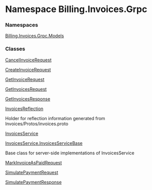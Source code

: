 # <a id="Billing_Invoices_Grpc"></a> Namespace Billing.Invoices.Grpc

### Namespaces

 [Billing.Invoices.Grpc.Models](Billing.Invoices.Grpc.Models.md)

### Classes

 [CancelInvoiceRequest](Billing.Invoices.Grpc.CancelInvoiceRequest.md)

 [CreateInvoiceRequest](Billing.Invoices.Grpc.CreateInvoiceRequest.md)

 [GetInvoiceRequest](Billing.Invoices.Grpc.GetInvoiceRequest.md)

 [GetInvoicesRequest](Billing.Invoices.Grpc.GetInvoicesRequest.md)

 [GetInvoicesResponse](Billing.Invoices.Grpc.GetInvoicesResponse.md)

 [InvoicesReflection](Billing.Invoices.Grpc.InvoicesReflection.md)

Holder for reflection information generated from Invoices/Protos/invoices.proto

 [InvoicesService](Billing.Invoices.Grpc.InvoicesService.md)

 [InvoicesService.InvoicesServiceBase](Billing.Invoices.Grpc.InvoicesService.InvoicesServiceBase.md)

Base class for server-side implementations of InvoicesService

 [MarkInvoiceAsPaidRequest](Billing.Invoices.Grpc.MarkInvoiceAsPaidRequest.md)

 [SimulatePaymentRequest](Billing.Invoices.Grpc.SimulatePaymentRequest.md)

 [SimulatePaymentResponse](Billing.Invoices.Grpc.SimulatePaymentResponse.md)

